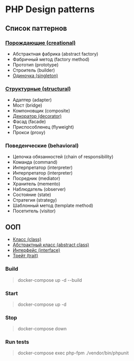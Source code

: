 # PHP Design patterns

## Список паттернов
### [Порождающие (creational)](Patterns/Creational/)
- Абстрактная фабрика (abstract factory)
- Фабричный метод (factory method)
- Прототип (prototype)
- Строитель (builder)
- [Одиночка (singleton)](Patterns/Creational/Singleton/)
### [Структурные (structural)](Patterns/Structural/)
- Адаптер (adapter)
- Мост (bridge)
- Компоновщик (composite)
- [Декоратор (decorator)](Patterns/Structural/Decorator/)
- Фасад (facade)
- Приспособленец (flyweight)
- Прокси (proxy)
### Поведенческие (behavioral)
- Цепочка обязанностей (chain of responsibility)
- Команда (command)
- Интерпретатор (interpreter)
- Интерпретатор (interpreter)
- Посредник (mediator)
- Хранитель (memento)
- Наблюдатель (observer)
- Состояние (state)
- Стратегия (strategy)
- Шаблонный метод (template method)
- Посетитель (visitor)

## ООП
- [Класс (class)](./docs/class.md)
- [Абстрактный класс (abstract class)](./docs/abstract_class.md)
- [Интерфейс (interface)](./docs/interface.md)
- [Трейт (trait)](./docs/trait.md)

### Build
> docker-compose up -d --build

### Start
> docker-compose up -d

### Stop
> docker-compose down

### Run tests
> docker-compose exec php-fpm ./vendor/bin/phpunit
